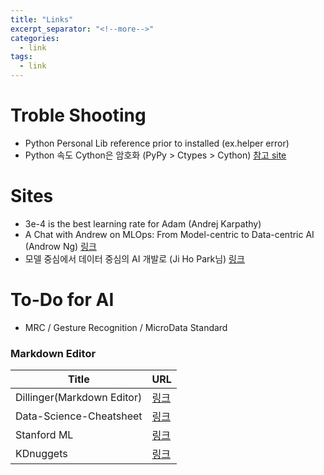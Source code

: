 ```yaml
---
title: "Links"
excerpt_separator: "<!--more-->"
categories:
  - link
tags:
  - link
---
```

# Troble Shooting
* Python Personal Lib reference prior to installed (ex.helper error)
* Python 속도 Cython은 암호화 (PyPy > Ctypes > Cython) [참고 site](http://mcchae.egloos.com/11152022)


# Sites
* 3e-4 is the best learning rate for Adam (Andrej Karpathy)
*  A Chat with Andrew on MLOps: From Model-centric to Data-centric AI (Androw Ng) [링크](https://youtu.be/06-AZXmwHjo)
*  모델 중심에서 데이터 중심의 AI 개발로 (Ji Ho Park님) [링크](https://jiho-ml.com/weekly-nlp-35/?fbclid=IwAR3l7nY24bHpedQ4cDQzueyqlwVW6m3XjWB22MwA6QN-_7uoEVz-B52rbPU)


# To-Do for AI
* MRC / Gesture Recognition / MicroData Standard


### Markdown Editor

| Title | URL |
| ------ | ------ |
| Dillinger(Markdown Editor) | [링크](https://dillinger.io)|
| Data-Science-Cheatsheet | [링크](https://github.com/aaronwangy/Data-Science-Cheatsheet) |
|Stanford ML|[링크](https://stanford.edu/~shervine/teaching/)|
|KDnuggets|[링크](https://www.kdnuggets.com/)|
